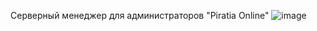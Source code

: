 Серверный менеджер для администраторов "Piratia Online"
![image](https://user-images.githubusercontent.com/48921349/149081673-96c42872-ae5b-4850-bd66-2e6f67a6b164.png)
